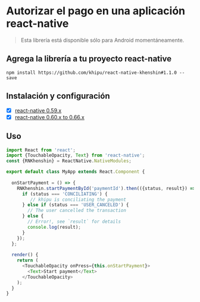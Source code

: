 # Autorizar el pago en una aplicación react-native

> Esta librería está disponible sólo para Android momentáneamente.

## Agrega la librería a tu proyecto react-native

    npm install https://github.com/khipu/react-native-khenshin#1.1.0 --save

## Instalación y configuración

- [x] [react-native 0.59.x](https://github.com/khipu/react-native-khenshin/blob/master/docs/INSTALL.0.59.x.md)
- [x] [react-native 0.60.x to 0.66.x](https://github.com/khipu/react-native-khenshin/blob/master/docs/INSTALL.0.60.x--0.66.x.md)

## Uso

```javascript
import React from 'react';
import {TouchableOpacity, Text} from 'react-native';
const {RNKhenshin} = ReactNative.NativeModules;

export default class MyApp extends React.Component {
 
  onStartPayment = () => {
    RNKhenshin.startPaymentById('paymentId').then(({status, result}) => {
      if (status === 'CONCILIATING') {
         // khipu is conciliating the payment
      } else if (status === 'USER_CANCELED') {
        // The user cancelled the transaction
      } else {
        // Error!, see `result` for details
        console.log(result);
      }
    });
  };
 
  render() {
    return (
      <TouchableOpacity onPress={this.onStartPayment}>
        <Text>Start payment</Text>
      </TouchableOpacity>
    );
  }
}
```
